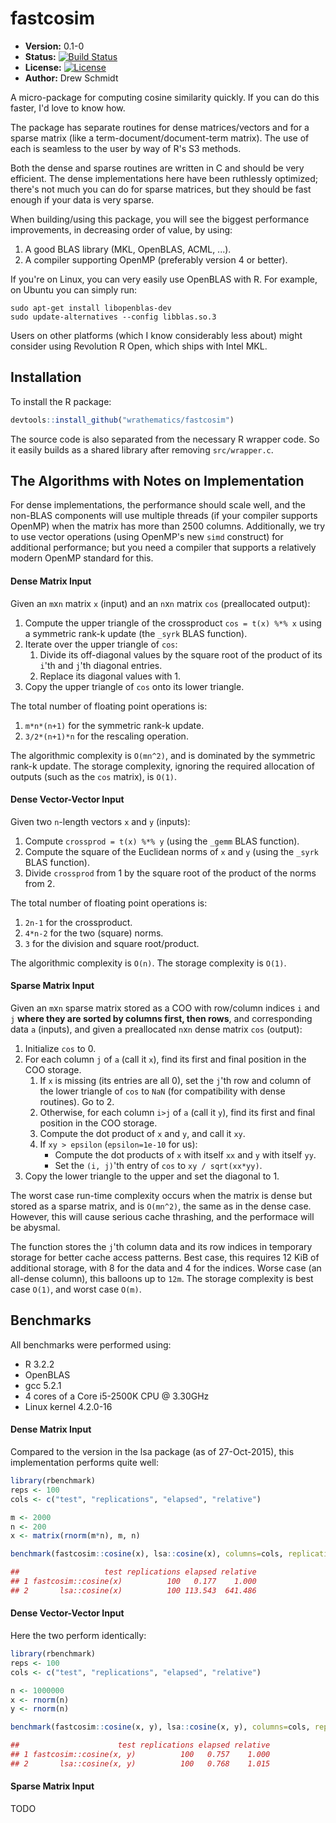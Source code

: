 # fastcosim

* **Version:** 0.1-0
* **Status:** [![Build Status](https://travis-ci.org/wrathematics/fastcosim.png)](https://travis-ci.org/wrathematics/fastcosim)
* **License:** [![License](http://img.shields.io/badge/license-BSD%202--Clause-orange.svg?style=flat)](http://opensource.org/licenses/BSD-2-Clause)
* **Author:** Drew Schmidt


A micro-package for computing cosine similarity quickly.
If you can do this faster, I'd love to know how.

The package has separate routines for dense matrices/vectors and
for a sparse matrix (like a term-document/document-term matrix).
The use of each is seamless to the user by way of R's S3 methods.

Both the dense and sparse routines are written in C and should be
very efficient.  The dense implementations here have been ruthlessly
optimized; there's not much you can do for sparse matrices, but
they should be fast enough if your data is very sparse.

When building/using this package, you will see the biggest performance
improvements, in decreasing order of value, by using:

1. A good BLAS library (MKL, OpenBLAS, ACML, ...).
2. A compiler supporting OpenMP (preferably version 4 or better).

If you're on Linux, you can very easily use OpenBLAS with R.  For
example, on Ubuntu you can simply run:

```
sudo apt-get install libopenblas-dev
sudo update-alternatives --config libblas.so.3
```

Users on other platforms (which I know considerably less about) might
consider using Revolution R Open, which ships with Intel MKL.





## Installation

To install the R package:

```r
devtools::install_github("wrathematics/fastcosim")
```

The source code is also separated from the necessary R wrapper
code.  So it easily builds as a shared library after removing
`src/wrapper.c`.





## The Algorithms with Notes on Implementation

For dense implementations, the performance should scale well, and
the non-BLAS components will use multiple threads (if your compiler 
supports OpenMP) when the matrix has more than 2500 columns.
Additionally, we try to use vector operations (using OpenMP's new
`simd` construct) for additional performance; but you need a compiler
that supports a relatively modern OpenMP standard for this.


#### Dense Matrix Input

Given an `m`x`n` matrix `x` (input) and an `n`x`n` matrix `cos`
(preallocated output):

1. Compute the upper triangle of the crossproduct `cos = t(x) %*% x` using a symmetric rank-k update (the `_syrk` BLAS function).
2. Iterate over the upper triangle of `cos`:
    1. Divide its off-diagonal values by the square root of the product of its `i`'th and `j`'th diagonal entries.
    2. Replace its diagonal values with 1.
3. Copy the upper triangle of `cos` onto its lower triangle.

The total number of floating point operations is:

1. `m*n*(n+1)` for the symmetric rank-k update.
2. `3/2*(n+1)*n` for the rescaling operation.

The algorithmic complexity is `O(mn^2)`, and is dominated by the symmetric rank-k update.
The storage complexity, ignoring the required 
allocation of outputs (such as the `cos` matrix), is `O(1)`.


#### Dense Vector-Vector Input

Given two `n`-length vectors `x` and `y` (inputs):

1. Compute `crossprod = t(x) %*% y` (using the `_gemm` BLAS function).
2. Compute the square of the Euclidean norms of `x` and `y` (using the `_syrk` BLAS function).
3. Divide `crossprod` from 1 by the square root of the product of the norms from 2.

The total number of floating point operations is:

1. `2n-1` for the crossproduct.
2. `4*n-2` for the two (square) norms.
3. `3` for the division and square root/product.

The algorithmic complexity is `O(n)`.
The storage complexity is `O(1)`.


#### Sparse Matrix Input

Given an `m`x`n` sparse matrix stored as a COO with row/column 
indices `i` and `j`
**where they are sorted by columns first, then rows**, and
corresponding data `a` (inputs), and given a
preallocated `n`x`n` dense matrix `cos` (output):

1. Initialize `cos` to 0.
2. For each column `j` of `a` (call it `x`), find its first and final position in the COO storage.
    1. If `x` is missing (its entries are all 0), set the `j`'th row and column of the lower triangle of `cos` to `NaN` (for compatibility with dense routines).  Go to 2.
    2. Otherwise, for each column `i>j` of `a` (call it `y`), find its first and final position  in the COO storage.
    3. Compute the dot product of `x` and `y`, and call it `xy`.
    4. If `xy > epsilon` (`epsilon=1e-10` for us):
        - Compute the dot products of `x` with itself `xx` and `y` with itself `yy`.
        - Set the `(i, j)`'th entry of `cos` to `xy / sqrt(xx*yy)`.
3. Copy the lower triangle to the upper and set the diagonal to 1.

The worst case run-time complexity occurs when the matrix is dense but stored
as a sparse matrix, and is `O(mn^2)`, the same as in the dense case.  However,
this will cause serious cache thrashing, and the performace will be abysmal.

The function stores the `j`'th column data and its row indices
in temporary storage for better cache access patterns.
Best case, this requires 12 KiB of additional storage, with 8 for 
the data and 4 for the indices.  Worse case (an all-dense column),
this balloons up to `12m`.
The storage complexity is best case `O(1)`, and worst case `O(m)`.



## Benchmarks

All benchmarks were performed using:

* R 3.2.2
* OpenBLAS
* gcc 5.2.1
* 4 cores of a Core i5-2500K CPU @ 3.30GHz
* Linux kernel 4.2.0-16


#### Dense Matrix Input

Compared to the version in the lsa package (as of 27-Oct-2015),
this implementation performs quite well:

```r
library(rbenchmark)
reps <- 100
cols <- c("test", "replications", "elapsed", "relative")

m <- 2000
n <- 200
x <- matrix(rnorm(m*n), m, n)

benchmark(fastcosim::cosine(x), lsa::cosine(x), columns=cols, replications=reps)

##                   test replications elapsed relative
## 1 fastcosim::cosine(x)          100   0.177    1.000
## 2       lsa::cosine(x)          100 113.543  641.486
```


#### Dense Vector-Vector Input

Here the two perform identically:

```r
library(rbenchmark)
reps <- 100
cols <- c("test", "replications", "elapsed", "relative")

n <- 1000000
x <- rnorm(n)
y <- rnorm(n)

benchmark(fastcosim::cosine(x, y), lsa::cosine(x, y), columns=cols, replications=reps)

##                      test replications elapsed relative
## 1 fastcosim::cosine(x, y)          100   0.757    1.000
## 2       lsa::cosine(x, y)          100   0.768    1.015
```


#### Sparse Matrix Input

TODO


